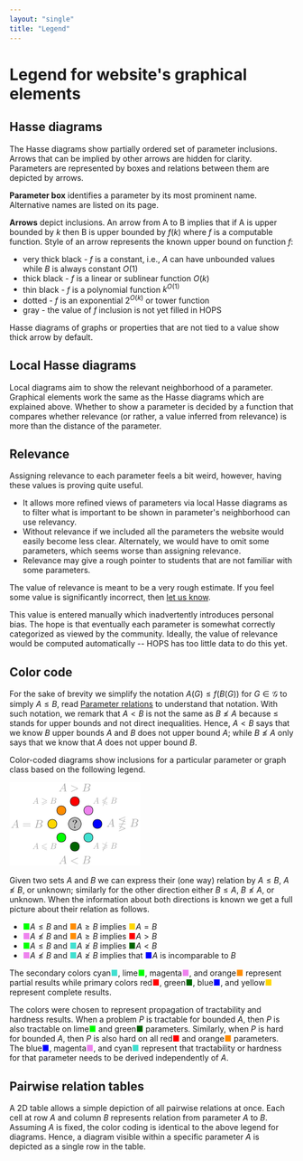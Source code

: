 ```yaml
---
layout: "single"
title: "Legend"
---
```


# Legend for website's graphical elements

## Hasse diagrams

The Hasse diagrams show partially ordered set of parameter inclusions.
Arrows that can be implied by other arrows are hidden for clarity.
Parameters are represented by boxes and relations between them are depicted by arrows.

**Parameter box** identifies a parameter by its most prominent name.
Alternative names are listed on its page.

**Arrows** depict inclusions.
An arrow from A to B implies that if A is upper bounded by $k$ then B is upper bounded by $f(k)$ where $f$ is a computable function.
Style of an arrow represents the known upper bound on function $f$:

* very thick black - $f$ is a constant, i.e., $A$ can have unbounded values while $B$ is always constant $O(1)$
* thick black - $f$ is a linear or sublinear function $O(k)$
* thin black - $f$ is a polynomial function $k^{O(1)}$
* dotted - $f$ is an exponential $2^{O(k)}$ or tower function
* gray - the value of $f$ inclusion is not yet filled in HOPS

Hasse diagrams of graphs or properties that are not tied to a value show thick arrow by default.

## Local Hasse diagrams

Local diagrams aim to show the relevant neighborhood of a parameter.
Graphical elements work the same as the Hasse diagrams which are explained above.
Whether to show a parameter is decided by a function that compares whether relevance (or rather, a value inferred from relevance) is more than the distance of the parameter.

## Relevance

Assigning relevance to each parameter feels a bit weird, however, having these values is proving quite useful.

* It allows more refined views of parameters via local Hasse diagrams as to filter what is important to be shown in parameter's neighborhood can use relevancy.
* Without relevance if we included all the parameters the website would easily become less clear. Alternately, we would have to omit some parameters, which seems worse than assigning relevance.
* Relevance may give a rough pointer to students that are not familiar with some parameters.

The value of relevance is meant to be a very rough estimate.
If you feel some value is significantly incorrect, then [let us know](../../collab/contact/).

This value is entered manually which inadvertently introduces personal bias.
The hope is that eventually each parameter is somewhat correctly categorized as viewed by the community.
Ideally, the value of relevance would be computed automatically -- HOPS has too little data to do this yet.

## Color code

For the sake of brevity we simplify the notation $A(G) \le f(B(G))$ for $G \in \mathcal G$ to simply $A \le B$, read [Parameter relations](../) to understand that notation.
With such notation, we remark that $A < B$ is not the same as $B \not\le A$ because $\le$ stands for upper bounds and not direct inequalities.
Hence, $A < B$ says that we know $B$ upper bounds $A$ and $B$ does not upper bound $A$; while $B \not\le A$ only says that we know that $A$ does not upper bound $B$.

Color-coded diagrams show inclusions for a particular parameter or graph class based on the following legend.

<div class="center">
    <img class="svg" src="color_wheel.svg" alt="Inclusion color wheel"/>
</div>

Given two sets $A$ and $B$ we can express their (one way) relation by $A \le B$, $A \not\le B$, or unknown; similarly for the other direction either $B \le A$, $B \not\le A$, or unknown.
When the information about both directions is known we get a full picture about their relation as follows.

* <span style="color:#00ff00">■</span>$A \le B$ and <span style="color:#ff8c00">■</span>$A \ge B$ implies <span style="color:#ffd700">■</span>$A = B$
* <span style="color:#ee82ee">■</span>$A \not\le B$ and <span style="color:#ff8c00">■</span>$A \ge B$ implies <span style="color:#ff0000">■</span>$A > B$
* <span style="color:#00ff00">■</span>$A \le B$ and <span style="color:#40e0d0">■</span>$A \not\ge B$ implies <span style="color:#006400">■</span>$A < B$
* <span style="color:#ee82ee">■</span>$A \not\le B$ and <span style="color:#40e0d0">■</span>$A \not\ge B$ implies that <span style="color:#0000ff">■</span>$A$ is incomparable to $B$

The secondary colors cyan<span style="color:#40e0d0">■</span>, lime<span style="color:#00ff00">■</span>, magenta<span style="color:#ee82ee">■</span>, and orange<span style="color:#ff8c00">■</span> represent partial results while primary colors red<span style="color:#ff0000">■</span>, green<span style="color:#006400">■</span>, blue<span style="color:#0000ff">■</span>, and yellow<span style="color:#ffd700">■</span> represent complete results.

The colors were chosen to represent propagation of tractability and hardness results.
When a problem $P$ is tractable for bounded $A$, then $P$ is also tractable on lime<span style="color:#00ff00">■</span> and green<span style="color:#006400">■</span> parameters.
Similarly, when $P$ is hard for bounded $A$, then $P$ is also hard on all red<span style="color:#ff0000">■</span> and orange<span style="color:#ff8c00">■</span> parameters.
The blue<span style="color:#0000ff">■</span>, magenta<span style="color:#ee82ee">■</span>, and cyan<span style="color:#40e0d0">■</span> represent that tractability or hardness for that parameter needs to be derived independently of $A$.

## Pairwise relation tables

A 2D table allows a simple depiction of all pairwise relations at once.
Each cell at row $A$ and column $B$ represents relation from parameter $A$ to $B$.
Assuming $A$ is fixed, the color coding is identical to the above legend for diagrams.
Hence, a diagram visible within a specific parameter $A$ is depicted as a single row in the table.
